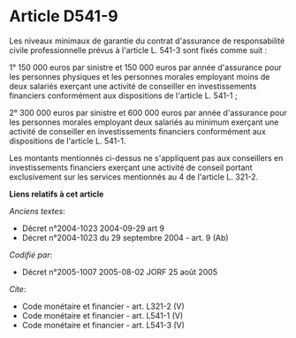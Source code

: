 # Article D541-9

Les niveaux minimaux de garantie du contrat d'assurance de responsabilité civile professionnelle prévus à l'article L. 541-3
sont fixés comme suit : 

1° 150 000 euros par sinistre et 150 000 euros par année d'assurance pour les personnes physiques et les personnes morales
employant moins de deux salariés exerçant une activité de conseiller en investissements financiers conformément aux
dispositions de l'article L. 541-1 ; 

2° 300 000 euros par sinistre et 600 000 euros par année d'assurance pour les personnes morales employant deux salariés au
minimum exerçant une activité de conseiller en investissements financiers conformément aux dispositions de l'article L.
541-1. 

Les montants mentionnés ci-dessus ne s'appliquent pas aux conseillers en investissements financiers exerçant une activité de
conseil portant exclusivement sur les services mentionnés au 4 de l'article L. 321-2.

**Liens relatifs à cet article**

_Anciens textes_:

  - Décret n°2004-1023 2004-09-29 art 9
  - Décret n°2004-1023 du 29 septembre 2004 - art. 9 (Ab)

_Codifié par_:

  - Décret n°2005-1007 2005-08-02 JORF 25 août 2005

_Cite_:

  - Code monétaire et financier - art. L321-2 (V)
  - Code monétaire et financier - art. L541-1 (V)
  - Code monétaire et financier - art. L541-3 (V)

